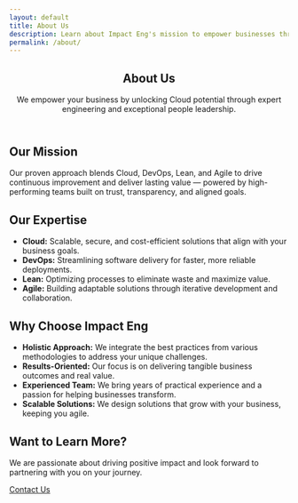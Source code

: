 ```yaml
---
layout: default
title: About Us
description: Learn about Impact Eng's mission to empower businesses through Cloud, DevOps, Lean, and Agile expertise.
permalink: /about/
---
```


<section class="default-page">
  <header class="hero animate-fade-in">
    <h1>About Us</h1>
    <p class="lead">We empower your business by unlocking Cloud potential through expert engineering and exceptional people leadership.</p>
  </header>

  <section class="page-section animate-slide-up">
    <h2><i class="fas fa-bullseye"></i> Our Mission</h2>
    <p>Our proven approach blends Cloud, DevOps, Lean, and Agile to drive continuous improvement and deliver lasting value — powered by high-performing teams built on trust, transparency, and aligned goals.</p>
  </section>

  <section class="page-section animate-slide-up">
    <h2><i class="fas fa-tools"></i> Our Expertise</h2>
    <ul class="section-list">
      <li><strong>Cloud:</strong> Scalable, secure, and cost-efficient solutions that align with your business goals.</li>
      <li><strong>DevOps:</strong> Streamlining software delivery for faster, more reliable deployments.</li>
      <li><strong>Lean:</strong> Optimizing processes to eliminate waste and maximize value.</li>
      <li><strong>Agile:</strong> Building adaptable solutions through iterative development and collaboration.</li>
    </ul>
  </section>

  <section class="page-section animate-slide-up">
    <h2><i class="fas fa-check-circle"></i> Why Choose Impact Eng</h2>
    <ul class="section-list">
      <li><strong>Holistic Approach:</strong> We integrate the best practices from various methodologies to address your unique challenges.</li>
      <li><strong>Results-Oriented:</strong> Our focus is on delivering tangible business outcomes and real value.</li>
      <li><strong>Experienced Team:</strong> We bring years of practical experience and a passion for helping businesses transform.</li>
      <li><strong>Scalable Solutions:</strong> We design solutions that grow with your business, keeping you agile.</li>
    </ul>
  </section>

  <section class="contact-cta animate-fade-in">
    <h2>Want to Learn More?</h2>
    <p>We are passionate about driving positive impact and look forward to partnering with you on your journey.</p>
    <a href="/contact/" class="button-primary">Contact Us</a>
  </section>
</section>